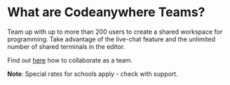 # What are Codeanywhere Teams?

Team up with up to more than 200 users to create a shared workspace for programming. Take advantage of the live-chat feature and the unlimited number of shared terminals in the editor.

Find out [here](/editor/teams/collaborate-as-a-team) how to collaborate as a team.

**Note**: Special rates for schools apply - check with support.
